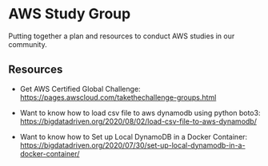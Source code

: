 # AWS Study Group

Putting together a plan and resources to conduct AWS studies in our community.

## Resources

- Get AWS Certified Global Challenge: https://pages.awscloud.com/takethechallenge-groups.html

- Want to know how to load csv file to aws dynamodb using python boto3: https://bigdatadriven.org/2020/08/02/load-csv-file-to-aws-dynamodb/

- Want to know how  to Set up Local DynamoDB in a Docker Container: https://bigdatadriven.org/2020/07/30/set-up-local-dynamodb-in-a-docker-container/
